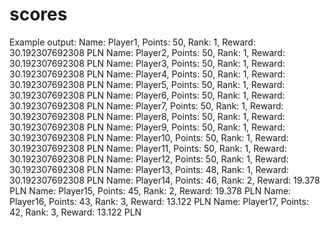 # scores

Example output:
Name: Player1, Points: 50, Rank: 1, Reward: 30.192307692308 PLN
Name: Player2, Points: 50, Rank: 1, Reward: 30.192307692308 PLN
Name: Player3, Points: 50, Rank: 1, Reward: 30.192307692308 PLN
Name: Player4, Points: 50, Rank: 1, Reward: 30.192307692308 PLN
Name: Player5, Points: 50, Rank: 1, Reward: 30.192307692308 PLN
Name: Player6, Points: 50, Rank: 1, Reward: 30.192307692308 PLN
Name: Player7, Points: 50, Rank: 1, Reward: 30.192307692308 PLN
Name: Player8, Points: 50, Rank: 1, Reward: 30.192307692308 PLN
Name: Player9, Points: 50, Rank: 1, Reward: 30.192307692308 PLN
Name: Player10, Points: 50, Rank: 1, Reward: 30.192307692308 PLN
Name: Player11, Points: 50, Rank: 1, Reward: 30.192307692308 PLN
Name: Player12, Points: 50, Rank: 1, Reward: 30.192307692308 PLN
Name: Player13, Points: 48, Rank: 1, Reward: 30.192307692308 PLN
Name: Player14, Points: 46, Rank: 2, Reward: 19.378 PLN
Name: Player15, Points: 45, Rank: 2, Reward: 19.378 PLN
Name: Player16, Points: 43, Rank: 3, Reward: 13.122 PLN
Name: Player17, Points: 42, Rank: 3, Reward: 13.122 PLN
